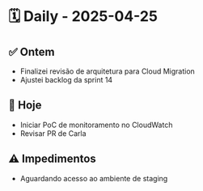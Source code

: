 # 🗓️ Daily - 2025-04-25

## ✅ Ontem
- Finalizei revisão de arquitetura para Cloud Migration
- Ajustei backlog da sprint 14

## 🔧 Hoje
- Iniciar PoC de monitoramento no CloudWatch
- Revisar PR de Carla

## ⚠️ Impedimentos
- Aguardando acesso ao ambiente de staging
